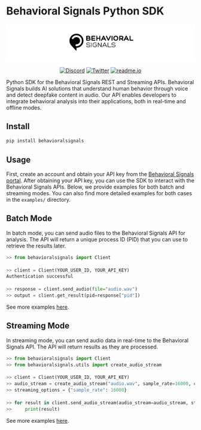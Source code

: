 # Behavioral Signals Python SDK

<p align="center">
  <img src="assets/logo.png" alt="Behavioral Signal Technologies"/>
</p>

<div align="center">

[![Discord](https://badgen.net/discord/members/sSJ88FZG/?color=8978cc&icon=discord)](https://discord.gg/sSJ88FZG)
[![Twitter](https://badgen.net/badge/b/behavioralsignals/icon?icon=twitter&label&color=8978cc)](https://x.com/behaviorsignals)
[![readme.io](https://badgen.net/badge/readme.io/Documentation/?color=8978cc)](https://behavioralsignals.readme.io/)

</div>

Python SDK for the Behavioral Signals REST and Streaming APIs. Behavioral Signals builds AI solutions that understand human behavior through voice and detect deepfake content in audio.
Our API enables developers to integrate behavioral analysis into their applications, both in real-time and offline modes.

## Install

```bash
pip install behavioralsignals
```

## Usage

First, create an account and obtain your API key from the [Behavioral Signals portal](https://portal.behavioralsignals.com/).
After obtaining your API key, you can use the SDK to interact with the Behavioral Signals APIs.
Below, we provide examples for both batch and streaming modes. You can also find more detailed examples for both cases in the `examples/` directory.

## Batch Mode

In batch mode, you can send audio files to the Behavioral Signals API for analysis. The API will return a unique process ID (PID) that you can use to retrieve the results later.

```python
>> from behavioralsignals import Client

>> client = Client(YOUR_USER_ID, YOUR_API_KEY)
Authentication successful

>> response = client.send_audio(file="audio.wav")
>> output = client.get_result(pid=response["pid"])
```

See more examples [here](examples/batch/README.md).


## Streaming Mode

In streaming mode, you can send audio data in real-time to the Behavioral Signals API. The API will return results as they are processed.

```python
>> from behavioralsignals import Client
>> from behavioralsignals.utils import create_audio_stream

>> client = Client(YOUR_USER_ID, YOUR_API_KEY)
>> audio_stream = create_audio_stream("audio.wav", sample_rate=16000, chunk_size=250)
>> streaming_options = {"sample_rate": 16000}

>> for result in client.send_audio_stream(audio_stream=audio_stream, streaming_options=streaming_options):
>>     print(result)
```

See more examples [here](examples/streaming/README.md).